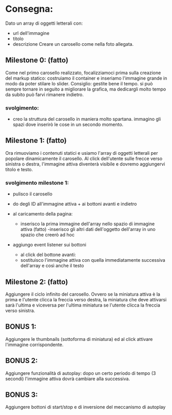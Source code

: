 # Consegna:

Dato un array di oggetti letterali con:

- url dell'immagine
- titolo
- descrizione
  Creare un carosello come nella foto allegata.

## Milestone 0: (fatto)

Come nel primo carosello realizzato, focalizziamoci prima sulla creazione del markup statico: costruiamo il container e inseriamo l'immagine grande in modo da poter stilare lo slider.
Consiglio: gestite bene il tempo. si può sempre tornare in seguito a migliorare la grafica, ma dedicargli molto tempo da subito può farvi rimanere indietro.

### svolgimento:

- creo la struttura del carosello in maniera molto spartana. immagino gli spazi dove inserirò le cose in un secondo momento.

## Milestone 1: (fatto)

Ora rimuoviamo i contenuti statici e usiamo l'array di oggetti letterali per popolare dinamicamente il carosello.
Al click dell'utente sulle frecce verso sinistra o destra, l'immagine attiva diventerà visibile e dovremo aggiungervi titolo e testo.

### svolgimento milestone 1:

- pulisco il carosello
- do degli ID all'immagine attiva + ai bottoni avanti e indietro

- al caricamento della pagina:
  - inserisco la prima immagine dell'array nello spazio di immagine attiva (fatto)
    -inserisco gli altri dati dell'oggetto dell'array in uno spazio che creerò ad hoc
- aggiungo event listener sui bottoni
  - al click del bottone avanti:
  - sostituisco l'immagine attiva con quella immediatamente successiva dell'array e così anche il testo

## Milestone 2: (fatto)

Aggiungere il ciclo infinito del carosello. Ovvero se la miniatura attiva è la prima e l'utente clicca la freccia verso destra, la miniatura che deve attivarsi sarà l'ultima e viceversa per l'ultima miniatura se l'utente clicca la freccia verso sinistra.

## BONUS 1:

Aggiungere le thumbnails (sottoforma di miniatura) ed al click attivare l'immagine corrispondente.

## BONUS 2:

Aggiungere funzionalità di autoplay: dopo un certo periodo di tempo (3 secondi) l'immagine attiva dovrà cambiare alla successiva.

## BONUS 3:

Aggiungere bottoni di start/stop e di inversione del meccanismo di autoplay
